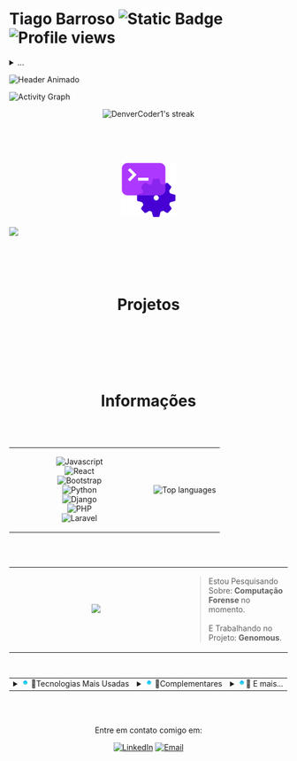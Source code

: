 # Tiago Barroso ![Static Badge](https://img.shields.io/badge/%20-Fulltstack-%232b0d4a?style=for-the-badge&logo=dev.to&logoColor=black&logoSize=auto&labelColor=white) ![Profile views](https://komarev.com/ghpvc/?username=BarrosoTiago&style=for-the-badge&label=você_é_o_visitante&color=2b0d4a)





<details>

  <summary>...</summary> 
  
  ![Static Badge](https://img.shields.io/badge/Oportunidades-Dispon%C3%ADvel-%23%23249e45?style=for-the-badge&labelColor=%231a3621)
  > - *<p>Cursando Sistemas para Internet no IFRN.</p>*
  > - *<p>Formado técnico em Redes de Computadores pela UFRN</p>*
  > - *<p>Desenvolvedor de sistemas com objetivos educacionais.</p>*
  
</details>






![Header Animado](https://capsule-render.vercel.app/api?type=venom&height=170&color=2c0d4a&text=README&reversal=false&fontColor=FFFFFF&fontAlign=24&animation=fadeIn&fontSize=100)


![Activity Graph](https://github-readme-activity-graph.vercel.app/graph?username=BarrosoTiago&theme=nord)

<p align="center">
    <img title="Get streak stats for your profile at git.io/streak-stats" alt="DenverCoder1's streak" src="https://github-readme-streak-stats-eight.vercel.app/?user=BarrosoTiago&theme=transparent&hide_border=true&short_numbers=true&locale=pt-br&ring=36BCF7F&border_radius=10&stroke=36BCF7FF&currStreakNum=36BCF7FF&sideNums=36BCF7FF&currStreakLabel=36BCF7FF&sideLabels=36BCF7FF&fire=36BCF7F&card_width=1000&card_height=200&bghide_border=false"/>
</p>

<br>
<br>
<br>

<p align="center">
  <img src="./assets/Backend Icon (1).gif" width="100"> 
</p>
<p align="center">

  ![](https://readme-typing-svg.herokuapp.com?lines=É+impossível+para+o+homem+aprender+aquilo+que+ele+acha+que+já+sabe.+-+Epicteto&font=Fira+Code&size=30&color=FFFFFF&center=true&speed=100&width=1800)

</p>

<br>
<br>
<br>

<h1 align="center">Projetos</h1>
<p>
  <img src="" width="300">
  <img src="" width="300">
  <img src="" width="300">
</p>

<br>
<br>
<br>

<h1 align="center">Informações</h1>

<br>
<br>

<!-- Tabela centralizada: badges à esquerda, estatísticas à direita -->
<table align="center">
  <tr>
    <!-- Coluna esquerda: badges (largura fixa) -->
    <td valign="middle" width="240">
      <p align="center">
        <img alt="Javascript" src="https://img.shields.io/badge/%20-%23f7df25?style=for-the-badge&logo=Javascript&logoColor=black&labelColor=yellow"><br/>
        <img alt="React" src="https://img.shields.io/badge/%20-%2366dafa?style=for-the-badge&logo=React&logoColor=white&labelColor=%235fbfd9"><br/>
        <img alt="Bootstrap" src="https://img.shields.io/badge/%20-%20%237c16f7?style=for-the-badge&logo=Bootstrap&logoColor=white&labelColor=%235d19b0"><br/>
        <img alt="Python" src="https://img.shields.io/badge/%20-%233f76a6?style=for-the-badge&logo=Python&logoColor=white&labelColor=%2337648c"><br/>
        <img alt="Django" src="https://img.shields.io/badge/%20-%23092e20?style=for-the-badge&logo=Django&logoColor=white&labelColor=%231b4535"><br/>
        <img alt="PHP" src="https://img.shields.io/badge/%20-%237b7fb5?style=for-the-badge&logo=PHP&logoColor=white&labelColor=%23666994"><br/>
        <img alt="Laravel" src="https://img.shields.io/badge/%20-%23f53003?style=for-the-badge&logo=Laravel&logoColor=white&labelColor=%23d4300b">
      </p>
    </td>

  <td valign="middle" align="center">

  <img src="https://github-readme-stats.vercel.app/api/top-langs/?username=BarrosoTiago&layout=donut-vertical&theme=tokyonight" width="360" alt="Top languages" />

  </td>

  </tr>
</table>



<br>
<br>

<table align="center">
  <tr>
    <td align="center" valign="middle" width="300">
      <img src="https://i.gifer.com/1VB6.gif" width="300" />
    </td>
    <td align="left" valign="middle">
      <blockquote>
        Estou Pesquisando Sobre: <b>Computação Forense</b> no momento.
        <br/>
        <br>
        E Trabalhando no Projeto: <b>Genomous</b>.
      </blockquote>
    </td>
  </tr>
</table>

<br clear="left"/>


  <table align="center">
      <tr>
      <td>  
        <details>
    
  <summary>  <img src="./assets/Gradient Loading.gif" width="14"> 🔹Tecnologias Mais Usadas</summary>

  <br>
  
<img src="./assets/computer animation.gif" width="200">

  - **Figma** (Prototipagem)
  - **Awwwards** / **Dribbble** (Referências de UI/UX)
  - **Photoshop** / **Photopea** / **Pixlr** (Edição de imagens)
  - **Visual Studio Code** / **Apache NetBeans** (Editor de texto)
  - **FontAwesome** / **Bootstrap Icons** (Para icones)
  - **Google Fonts** (Para fontes)
  - **Gemini 2.5 Pro** / **ChatGPT 4.0** (AI para código)
  - **Google Docs** (Documentação)
  - **Lucidchart** (Diagramas)
  - **Microsoft To Do** (Tarefas)
  - **Trello** (Kanban)
      
  </details>
      </td>
      <td>
  <details>
    <summary>  <img src="./assets/Gradient Loading.gif" width="14"> 🔹Complementares</summary>

  <br>

- Concluí a qualificação *HTML/CSS* pela *Rocketseat* em 2022.
- Concluí a qualificação em *UI/UX* pela *Origamid* em 2022.
  
  </details>
    </td>
    <td>
  <details>
    
    <summary>  <img src="./assets/Gradient Loading.gif" width="14">🔹 E mais...</summary>
  
    <br>

    > - Gosto de aprender novas habilidades e aprender sobre novos assuntos durante o meu tempo livre. Admiro a multidisciplinaridade do conhecimento humano, e, por isto, busco sempre seguir esta filosofia!
    > - Pretendo desenvolver projetos que solucionem problemas do dia a dia para mim e para outras pessoas.  
    > - Como estudante de tecnologia da informação, planejo me qualificar constantemente para acompanhar a evolução e contribuir com a ciência e tecnologia, sempre me especializando e buscando conhecimento em outras partes desta disciplina do conhecimento tão vasta!
    > - Como profissional estou aberto para oportunidades de emprego como estagiário ou júnior.
  </details>
    </td>
    </tr>
  </table>



<br>
<br>

<p align="center">
  Entre em contato comigo em:
</p> 
<p align="center">
     <a href="https://www.linkedin.com/in/tiago-barroso-faustino-de-oliveira/"><img alt="LinkedIn" src="https://img.shields.io/badge/Linkedin-%23086cc9?style=for-the-badge&logo=LinkedIn&labelColor=%23086cc9"></a>
     <a href="mailto:tiagobarrosofo2005@gmail.com"><img alt="Email" src="https://img.shields.io/badge/Gmail-%23eb493b?style=for-the-badge&logo=Gmail&logoColor=white&labelColor=%23eb493b"></a>
</p>
